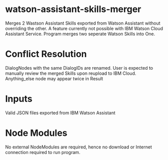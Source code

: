 # watson-assistant-skills-merger
Merges 2 Wastson Assistant Skills exported from Watson Assistant without overriding the other. A feature currently not possible with IBM Watson Cloud Assistant Service. Program merges two seperate Watson Skills into One.

# Conflict Resolution
DialogNodes with the same DialogIDs are renamed.
User is expected to manually review the merged Skills upon reupload to IBM Cloud.
Anything_else node may appear twice in Result

# Inputs
Valid JSON files exported from IBM Watson Assistant

# Node Modules
No external NodeModules are required, hence no download or Internet connection required to run program.